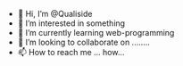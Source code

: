 - 👋 Hi, I’m @Qualiside
- 👀 I’m interested in something
- 🌱 I’m currently learning web-programming
- 💞️ I’m looking to collaborate on ........
- 📫 How to reach me ... how...

<!---
Qualiside/Qualiside is a ✨ special ✨ repository because its `README.md` (this file) appears on your GitHub profile.
You can click the Preview link to take a look at your changes.
--->

